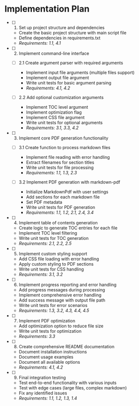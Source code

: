 # Implementation Plan

- [ ] 1. Set up project structure and dependencies
  - Create the basic project structure with main script file
  - Define dependencies in requirements.txt
  - _Requirements: 1.1, 4.1_

- [ ] 2. Implement command-line interface
  - [ ] 2.1 Create argument parser with required arguments
    - Implement input file arguments (multiple files support)
    - Implement output file argument
    - Write unit tests for basic argument parsing
    - _Requirements: 4.1, 4.2_
  
  - [ ] 2.2 Add optional customization arguments
    - Implement TOC level argument
    - Implement optimization flag
    - Implement CSS file argument
    - Write unit tests for optional arguments
    - _Requirements: 3.1, 3.3, 4.2_

- [ ] 3. Implement core PDF generation functionality
  - [ ] 3.1 Create function to process markdown files
    - Implement file reading with error handling
    - Extract filenames for section titles
    - Write unit tests for file processing
    - _Requirements: 1.1, 1.3, 2.3_
  
  - [ ] 3.2 Implement PDF generation with markdown-pdf
    - Initialize MarkdownPdf with user settings
    - Add sections for each markdown file
    - Set PDF metadata
    - Write unit tests for PDF generation
    - _Requirements: 1.1, 1.2, 2.1, 2.4, 3.4_

- [ ] 4. Implement table of contents generation
  - Create logic to generate TOC entries for each file
  - Implement TOC level filtering
  - Write unit tests for TOC generation
  - _Requirements: 2.1, 2.2, 2.5_

- [ ] 5. Implement custom styling support
  - Add CSS file loading with error handling
  - Apply custom styling to PDF sections
  - Write unit tests for CSS handling
  - _Requirements: 3.1, 3.2_

- [ ] 6. Implement progress reporting and error handling
  - Add progress messages during processing
  - Implement comprehensive error handling
  - Add success message with output file path
  - Write unit tests for error scenarios
  - _Requirements: 1.3, 3.2, 4.3, 4.4, 4.5_

- [ ] 7. Implement PDF optimization
  - Add optimization option to reduce file size
  - Write unit tests for optimization
  - _Requirements: 3.3_

- [ ] 8. Create comprehensive README documentation
  - Document installation instructions
  - Document usage examples
  - Document all available options
  - _Requirements: 4.1, 4.2_

- [ ] 9. Final integration testing
  - Test end-to-end functionality with various inputs
  - Test with edge cases (large files, complex markdown)
  - Fix any identified issues
  - _Requirements: 1.1, 1.2, 1.3, 1.4_